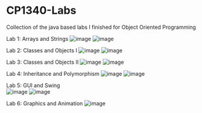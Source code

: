 # CP1340-Labs
Collection of the java based labs I finished for Object Oriented Programming

Lab 1: Arrays and Strings
![image](https://user-images.githubusercontent.com/123581875/215860399-b89e7c26-544d-4699-89b4-2135e854d661.png)
![image](https://user-images.githubusercontent.com/123581875/215860619-3b9f1af2-60bb-4ebb-b662-f819a8153faa.png)


Lab 2: Classes and Objects I
![image](https://user-images.githubusercontent.com/123581875/215860763-88cb87c6-2038-4f8f-ab7f-bb899be982c2.png)
![image](https://user-images.githubusercontent.com/123581875/215860801-6207a311-9cb5-49da-a18f-4874d8e23bcc.png)


Lab 3: Classes and Objects II
![image](https://user-images.githubusercontent.com/123581875/215860984-6e7bd9e6-7d9f-4566-abee-389670b9fd21.png)
![image](https://user-images.githubusercontent.com/123581875/215861108-a0c71193-5648-4ab8-bf37-ddc49c3b3e9f.png)


Lab 4: Inheritance and Polymorphism
![image](https://user-images.githubusercontent.com/123581875/215861175-f3a89899-8bb5-46cf-8310-2fbd7f33f784.png)
![image](https://user-images.githubusercontent.com/123581875/215861207-059622fe-7864-4b96-9e2c-4e6bc272c13d.png)


Lab 5: GUI and Swing        
![image](https://user-images.githubusercontent.com/123581875/215861307-59d45002-eae6-45d5-b82a-f13854b2fc27.png)
![image](https://user-images.githubusercontent.com/123581875/215861342-31db5ba4-a0e3-46b3-9e86-8c2f6f07302a.png)

Lab 6: Graphics and Animation
![image](https://user-images.githubusercontent.com/123581875/215861509-a2b982fa-3199-458b-9248-45b3c586c965.png)
